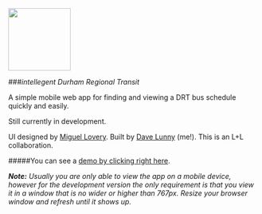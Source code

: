 <img src="http://i.imgur.com/ONoEGlX.png" width="125px" height="125px" /> 

###*intellegent Durham Regional Transit*


A simple mobile web app for finding and viewing a DRT bus schedule quickly and easily.

Still currently in development.

UI designed by [Miguel Lovery](http://mjlphotos.tumblr.com/). Built by [Dave Lunny](http://himynameisdave.github.io/) (me!). This is an L+L collaboration.

#####You can see a [demo by clicking right here](http://himynameisdave.github.io/iDRT/#/).

***Note:*** 
*Usually you are only able to view the app on a mobile device, however for the development version the only requirement is that you view it in a window that is no wider or higher than 767px. Resize your browser window and refresh until it shows up.*
